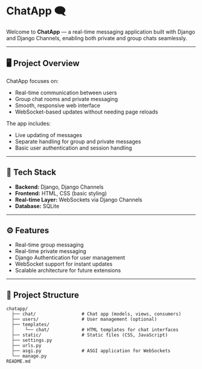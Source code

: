 # ChatApp 🗨️

Welcome to **ChatApp** — a real-time messaging application built with Django and Django Channels, enabling both private and group chats seamlessly.

---

## 🖥️ Project Overview

ChatApp focuses on:

- Real-time communication between users
- Group chat rooms and private messaging
- Smooth, responsive web interface
- WebSocket-based updates without needing page reloads

The app includes:

- Live updating of messages
- Separate handling for group and private messages
- Basic user authentication and session handling

---

## 🚀 Tech Stack

- **Backend:** Django, Django Channels
- **Frontend:** HTML, CSS (basic styling)
- **Real-time Layer:** WebSockets via Django Channels
- **Database:** SQLite 

---

## ⚙️ Features

- Real-time group messaging
- Real-time private messaging
- Django Authentication for user management
- WebSocket support for instant updates
- Scalable architecture for future extensions

---

## 📂 Project Structure

```plaintext
chatapp/
  ├── chat/                 # Chat app (models, views, consumers)
  ├── users/                # User management (optional)
  ├── templates/
  │    └── chat/            # HTML templates for chat interfaces
  ├── static/               # Static files (CSS, JavaScript)
  ├── settings.py
  ├── urls.py
  ├── asgi.py               # ASGI application for WebSockets
  └── manage.py
README.md





